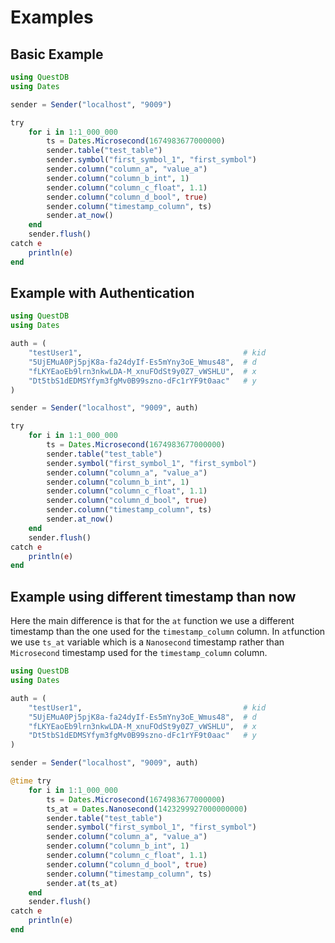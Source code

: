 # Examples

## Basic Example

```julia
using QuestDB
using Dates

sender = Sender("localhost", "9009")

try                  
    for i in 1:1_000_000
        ts = Dates.Microsecond(1674983677000000)        
        sender.table("test_table")
        sender.symbol("first_symbol_1", "first_symbol")
        sender.column("column_a", "value_a")
        sender.column("column_b_int", 1)        
        sender.column("column_c_float", 1.1)
        sender.column("column_d_bool", true)        
        sender.column("timestamp_column", ts)
        sender.at_now()        
    end
    sender.flush()
catch e    
    println(e)
end
```

## Example with Authentication

```julia
using QuestDB
using Dates

auth = (
    "testUser1",                                    # kid
    "5UjEMuA0Pj5pjK8a-fa24dyIf-Es5mYny3oE_Wmus48",  # d
    "fLKYEaoEb9lrn3nkwLDA-M_xnuFOdSt9y0Z7_vWSHLU",  # x
    "Dt5tbS1dEDMSYfym3fgMv0B99szno-dFc1rYF9t0aac"   # y
)  

sender = Sender("localhost", "9009", auth)

try                  
    for i in 1:1_000_000
        ts = Dates.Microsecond(1674983677000000)        
        sender.table("test_table")
        sender.symbol("first_symbol_1", "first_symbol")
        sender.column("column_a", "value_a")
        sender.column("column_b_int", 1)        
        sender.column("column_c_float", 1.1)
        sender.column("column_d_bool", true)        
        sender.column("timestamp_column", ts)
        sender.at_now()        
    end
    sender.flush()
catch e    
    println(e)
end
```

## Example using different timestamp than now 

Here the main difference is that for the `at` function we use a different timestamp than the one used for the `timestamp_column` column. In `at`function we use `ts_at` variable which is a `Nanosecond` timestamp rather than `Microsecond` timestamp used for the `timestamp_column` column.

```julia
using QuestDB
using Dates

auth = (
    "testUser1",                                    # kid
    "5UjEMuA0Pj5pjK8a-fa24dyIf-Es5mYny3oE_Wmus48",  # d
    "fLKYEaoEb9lrn3nkwLDA-M_xnuFOdSt9y0Z7_vWSHLU",  # x
    "Dt5tbS1dEDMSYfym3fgMv0B99szno-dFc1rYF9t0aac"   # y
)  

sender = Sender("localhost", "9009", auth)

@time try                  
    for i in 1:1_000_000
        ts = Dates.Microsecond(1674983677000000)
        ts_at = Dates.Nanosecond(1423299927000000000)
        sender.table("test_table")
        sender.symbol("first_symbol_1", "first_symbol")
        sender.column("column_a", "value_a")
        sender.column("column_b_int", 1)        
        sender.column("column_c_float", 1.1)
        sender.column("column_d_bool", true)        
        sender.column("timestamp_column", ts)        
        sender.at(ts_at)
    end
    sender.flush()
catch e    
    println(e)
end
```